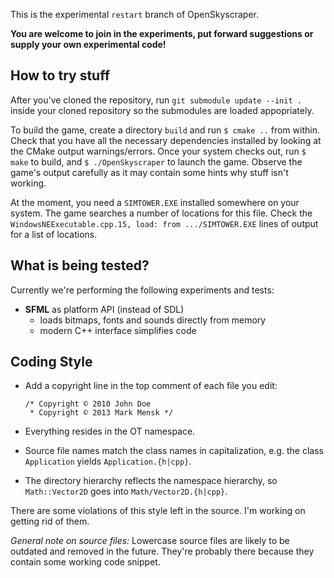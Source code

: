 This is the experimental `restart` branch of OpenSkyscraper.

**You are welcome to join in the experiments, put forward suggestions or supply your own experimental code!**


How to try stuff
----------------
After you've cloned the repository, run `git submodule update --init .` inside your cloned
repository so the submodules are loaded appopriately.

To build the game, create a directory `build` and run `$ cmake ..` from within. Check that you have
all the necessary dependencies installed by looking at the CMake output warnings/errors. Once your
system checks out, run `$ make` to build, and `$ ./OpenSkyscraper` to launch the game. Observe the
game's output carefully as it may contain some hints why stuff isn't working.

At the moment, you need a `SIMTOWER.EXE` installed somewhere on your system. The game searches a
number of locations for this file. Check the `WindowsNEExecutable.cpp.15, load: from .../SIMTOWER.EXE`
lines of output for a list of locations.


What is being tested?
---------------------
Currently we're performing the following experiments and tests:

- **SFML** as platform API (instead of SDL)
  - loads bitmaps, fonts and sounds directly from memory
  - modern C++ interface simplifies code


Coding Style
------------

- Add a copyright line in the top comment of each file you edit:

      /* Copyright © 2010 John Doe
       * Copyright © 2013 Mark Mensk */
  

- Everything resides in the OT namespace.

- Source file names match the class names in capitalization, e.g. the class `Application` yields `Application.{h|cpp}`.

- The directory hierarchy reflects the namespace hierarchy, so `Math::Vector2D` goes into `Math/Vector2D.{h|cpp}`.

There are some violations of this style left in the source. I'm working on getting rid of them.

*General note on source files:* Lowercase source files are likely to be outdated and removed in the future. They're probably there because they contain some working code snippet.
